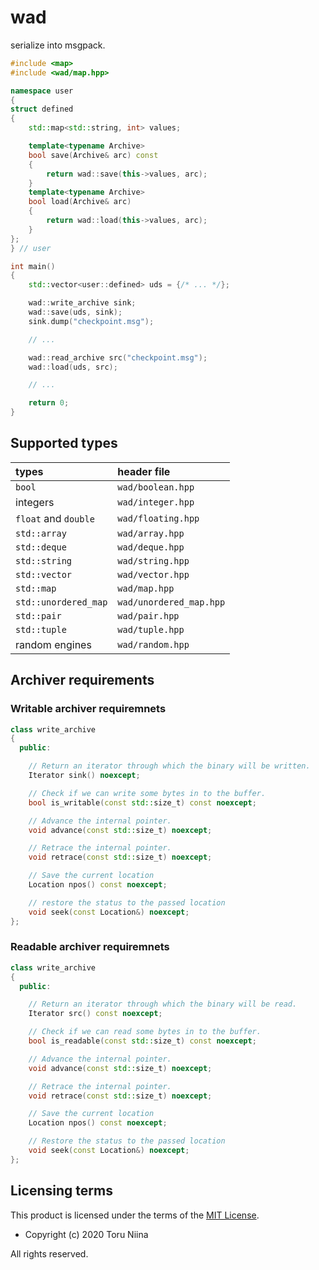 # wad

serialize into msgpack.

```cpp
#include <map>
#include <wad/map.hpp>

namespace user
{
struct defined
{
    std::map<std::string, int> values;

    template<typename Archive>
    bool save(Archive& arc) const
    {
        return wad::save(this->values, arc);
    }
    template<typename Archive>
    bool load(Archive& arc)
    {
        return wad::load(this->values, arc);
    }
};
} // user

int main()
{
    std::vector<user::defined> uds = {/* ... */};

    wad::write_archive sink;
    wad::save(uds, sink);
    sink.dump("checkpoint.msg");

    // ...

    wad::read_archive src("checkpoint.msg");
    wad::load(uds, src);

    // ...

    return 0;
}
```

## Supported types

| types                | header file             |
|:---------------------|:------------------------|
| `bool`               | `wad/boolean.hpp`       |
| integers             | `wad/integer.hpp`       |
| `float` and `double` | `wad/floating.hpp`      |
| `std::array`         | `wad/array.hpp`         |
| `std::deque`         | `wad/deque.hpp`         |
| `std::string`        | `wad/string.hpp`        |
| `std::vector`        | `wad/vector.hpp`        |
| `std::map`           | `wad/map.hpp`           |
| `std::unordered_map` | `wad/unordered_map.hpp` |
| `std::pair`          | `wad/pair.hpp`          |
| `std::tuple`         | `wad/tuple.hpp`         |
| random engines       | `wad/random.hpp`        |

## Archiver requirements

### Writable archiver requiremnets

```cpp
class write_archive
{
  public:

    // Return an iterator through which the binary will be written.
    Iterator sink() noexcept;

    // Check if we can write some bytes in to the buffer.
    bool is_writable(const std::size_t) const noexcept;

    // Advance the internal pointer.
    void advance(const std::size_t) noexcept;

    // Retrace the internal pointer.
    void retrace(const std::size_t) noexcept;

    // Save the current location
    Location npos() const noexcept;

    // restore the status to the passed location
    void seek(const Location&) noexcept;
};
```

### Readable archiver requiremnets

```cpp
class write_archive
{
  public:

    // Return an iterator through which the binary will be read.
    Iterator src() const noexcept;

    // Check if we can read some bytes in to the buffer.
    bool is_readable(const std::size_t) const noexcept;

    // Advance the internal pointer.
    void advance(const std::size_t) noexcept;

    // Retrace the internal pointer.
    void retrace(const std::size_t) noexcept;

    // Save the current location
    Location npos() const noexcept;

    // Restore the status to the passed location
    void seek(const Location&) noexcept;
};
```

## Licensing terms

This product is licensed under the terms of the [MIT License](LICENSE).

- Copyright (c) 2020 Toru Niina

All rights reserved.
